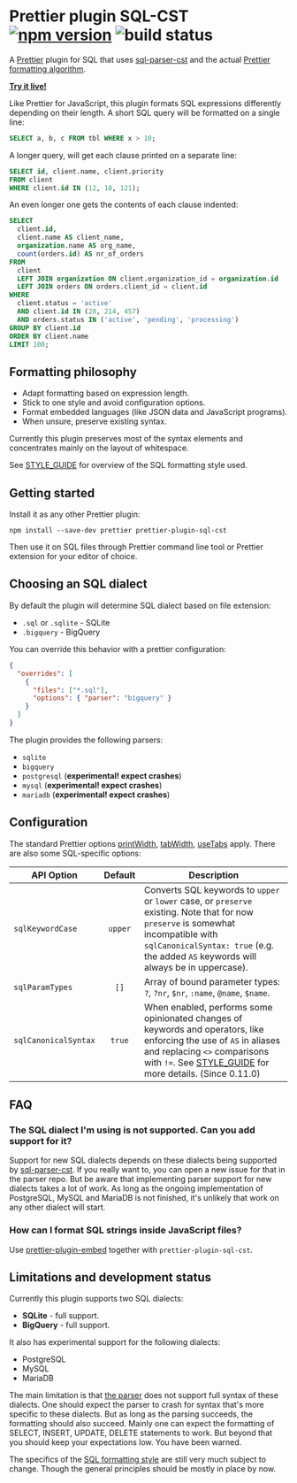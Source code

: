 # Prettier plugin SQL-CST [![npm version](https://img.shields.io/npm/v/prettier-plugin-sql-cst)](https://www.npmjs.com/package/prettier-plugin-sql-cst) ![build status](https://github.com/nene/prettier-plugin-sql-cst/actions/workflows/build.yml/badge.svg)

A [Prettier][] plugin for SQL that uses [sql-parser-cst][] and the
actual [Prettier formatting algorithm][wadler-prettier].

**[Try it live!][live]**

Like Prettier for JavaScript,
this plugin formats SQL expressions differently depending on their length.
A short SQL query will be formatted on a single line:

```sql
SELECT a, b, c FROM tbl WHERE x > 10;
```

A longer query, will get each clause printed on a separate line:

```sql
SELECT id, client.name, client.priority
FROM client
WHERE client.id IN (12, 18, 121);
```

An even longer one gets the contents of each clause indented:

```sql
SELECT
  client.id,
  client.name AS client_name,
  organization.name AS org_name,
  count(orders.id) AS nr_of_orders
FROM
  client
  LEFT JOIN organization ON client.organization_id = organization.id
  LEFT JOIN orders ON orders.client_id = client.id
WHERE
  client.status = 'active'
  AND client.id IN (28, 214, 457)
  AND orders.status IN ('active', 'pending', 'processing')
GROUP BY client.id
ORDER BY client.name
LIMIT 100;
```

## Formatting philosophy

- Adapt formatting based on expression length.
- Stick to one style and avoid configuration options.
- Format embedded languages (like JSON data and JavaScript programs).
- When unsure, preserve existing syntax.

Currently this plugin preserves most of the syntax elements
and concentrates mainly on the layout of whitespace.

See [STYLE_GUIDE][] for overview of the SQL formatting style used.

## Getting started

Install it as any other Prettier plugin:

```
npm install --save-dev prettier prettier-plugin-sql-cst
```

Then use it on SQL files through Prettier command line tool or Prettier extension
for your editor of choice.

## Choosing an SQL dialect

By default the plugin will determine SQL dialect based on file extension:

- `.sql` or `.sqlite` - SQLite
- `.bigquery` - BigQuery

You can override this behavior with a prettier configuration:

```json
{
  "overrides": [
    {
      "files": ["*.sql"],
      "options": { "parser": "bigquery" }
    }
  ]
}
```

The plugin provides the following parsers:

- `sqlite`
- `bigquery`
- `postgresql` (**experimental! expect crashes**)
- `mysql` (**experimental! expect crashes**)
- `mariadb` (**experimental! expect crashes**)

## Configuration

The standard Prettier options [printWidth][], [tabWidth][], [useTabs][] apply.
There are also some SQL-specific options:

| API Option           | Default | Description                                                                                                                                                                                                                 |
| -------------------- | :-----: | --------------------------------------------------------------------------------------------------------------------------------------------------------------------------------------------------------------------------- |
| `sqlKeywordCase`     | `upper` | Converts SQL keywords to `upper` or `lower` case, or `preserve` existing. Note that for now `preserve` is somewhat incompatible with `sqlCanonicalSyntax: true` (e.g. the added `AS` keywords will always be in uppercase). |
| `sqlParamTypes`      |  `[]`   | Array of bound parameter types: `?`, `?nr`, `$nr`, `:name`, `@name`, `$name`.                                                                                                                                               |
| `sqlCanonicalSyntax` | `true`  | When enabled, performs some opinionated changes of keywords and operators, like enforcing the use of `AS` in aliases and replacing `<>` comparisons with `!=`. See [STYLE_GUIDE][] for more details. (Since 0.11.0)         |

## FAQ

### The SQL dialect I'm using is not supported. Can you add support for it?

Support for new SQL dialects depends on these dialects being supported by [sql-parser-cst][].
If you really want to, you can open a new issue for that in the parser repo.
But be aware that implementing parser support for new dialects takes a lot of work.
As long as the ongoing implementation of PostgreSQL, MySQL and MariaDB is not finished,
it's unlikely that work on any other dialect will start.

### How can I format SQL strings inside JavaScript files?

Use [prettier-plugin-embed][] together with `prettier-plugin-sql-cst`.

## Limitations and development status

Currently this plugin supports two SQL dialects:

- **SQLite** - full support.
- **BigQuery** - full support.

It also has experimental support for the following dialects:

- PostgreSQL
- MySQL
- MariaDB

The main limitation is that [the parser][sql-parser-cst] does not support full syntax of
these dialects. One should expect the parser to crash for syntax that's more specific to
these dialects. But as long as the parsing succeeds, the formatting should also succeed.
Mainly one can expect the formatting of SELECT, INSERT, UPDATE, DELETE statements to work.
But beyond that you should keep your expectations low. You have been warned.

The specifics of the [SQL formatting style][STYLE_GUIDE] are still very much subject to change.
Though the general principles should be mostly in place by now.

[prettier]: https://prettier.io/
[live]: https://nene.github.io/prettier-sql-playground/
[printWidth]: https://prettier.io/docs/en/options.html#print-width
[tabWidth]: https://prettier.io/docs/en/options.html#tab-width
[useTabs]: https://prettier.io/docs/en/options.html#tabs
[sql-parser-cst]: https://github.com/nene/sql-parser-cst
[wadler-prettier]: http://homepages.inf.ed.ac.uk/wadler/papers/prettier/prettier.pdf
[prettier-plugin-embed]: https://github.com/Sec-ant/prettier-plugin-embed
[STYLE_GUIDE]: ./STYLE_GUIDE.md
